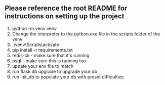 ## Please reference the root README for instructions on setting up the project

1. python -m venv venv
2. Change the interpreter to the python.exe file in the scripts folder of the venv
3. .\venv\Scripts\activate
4. pip install -r requirements.txt
5. redis-cli - make sure that it's running
6. psql - make sure this is running too
7. update your env file to match
8. run flask db upgrade to upgrade your db
9. run init_db to populate your db with preset difficulties
